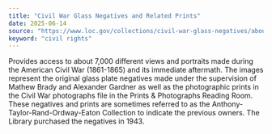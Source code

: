 ```yaml
---
title: "Civil War Glass Negatives and Related Prints"
date: 2025-06-14
source: "https://www.loc.gov/collections/civil-war-glass-negatives/about-this-collection/"
keyword: "civil rights"
---
```


Provides access to about 7,000 different views and portraits made during the American Civil War (1861-1865) and its immediate aftermath. The images represent the original glass plate negatives made under the supervision of Mathew Brady and Alexander Gardner as well as the photographic prints in the Civil War photographs file in the Prints &amp; Photographs Reading Room. These negatives and prints are sometimes referred to as the Anthony-Taylor-Rand-Ordway-Eaton Collection to indicate the previous owners. The Library purchased the negatives in 1943.

